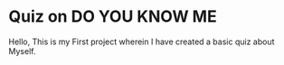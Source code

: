 # Quiz on DO YOU KNOW ME 
Hello,
This is my First project wherein I have created a basic quiz about Myself.